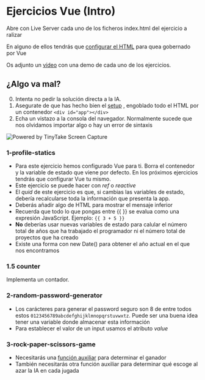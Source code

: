 # Ejercicios Vue (Intro)

Abre con Live Server cada uno de los ficheros index.html del ejercicio a ralizar

En alguno de ellos tendrás que [configurar el HTML](https://vuejs.org/guide/quick-start.html#using-the-global-build) para quea gobernado por Vue 

Os adjunto un [vídeo](https://oscarm.tinytake.com/df/1791251/thumbnail?type=attachments&version_no=0&file_version_no=0&thumbnail_size=preview) con una demo de cada uno de los ejercicios.

## ¿Algo va mal?


0. Intenta no pedir la solución directa a la IA.
1. Asegurate de que has hecho bien el [setup]((https://vuejs.org/guide/quick-start.html#using-the-global-build)) , engoblado todo el HTML por un contenedor `<div id="app"></div>` 
2. Echa un vistazo a la consola del navegador. Normalmente sucede que nos olvidamos importar algo o hay un error de sintaxis
<img src="https://oscarm.tinytake.com/media/17910d3?filename=1753086794204_TinyTake21-07-2025-10-33-00_638886835924646084.png&sub_type=thumbnail_preview&type=attachment&width=615&height=486" title="Powered by TinyTake Screen Capture"/>


### 1-profile-statics

- Para este ejercicio hemos configurado Vue para ti. Borra el contenedor y la variable de estado que viene por defecto. En los próximos ejercicios tendrás que configurar Vue tu mismo.
- Este ejercicio se puede hacer con _ref_ o _reactive_
- El _quid_ de este ejercicio es que, si cambias las variables de estado, debería recalcularse toda la información que presenta la app.
- Deberás añadir algo de HTML para mostrar el mensaje inferior
- Recuerda que todo lo que pongas entre {{ }} se evalua como una expresión JavaScript. Ejemplo: `{{ 3 + 5 }}`
- **No** deberías usar nuevas variables de estado para calular el número total de años que ha trabajado el programador ni el número total de proyectos que ha creado
- Existe una forma con new Date() para obtener el año actual en el que nos encontramos

### 1.5 counter

Implementa un contador. 

### 2-random-password-generator

- Los carácteres para generar el password seguro son 8 de entre todos estos `0123456789abcdefghijklmnopqrstuvwxtz`. Puede ser una buena idea tener una variable donde almacenar esta información
- Para establecer el valor de un input usamos el atributo _value_

### 3-rock-paper-scissors-game

- Necesitarás una [función auxiliar](https://www.codewars.com/kata/5672a98bdbdd995fad00000f) para determinar el ganador 
- También necesitarás otra función auxiliar para determinar qué escoge al azar la IA en cada jugada
